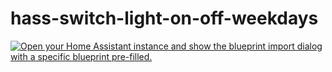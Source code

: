 # hass-switch-light-on-off-weekdays

<p dir="auto"><a href="https://my.home-assistant.io/redirect/blueprint_import/?blueprint_url=https%3A%2F%2Fgithub.com%2FAgezeram-Fr%2Fhass-switch-light-on-off-weekdays%2Fblob%2Fmain%2Fswitch-light-on-off-weekdays.yaml" rel="nofollow"><img src="https://camo.githubusercontent.com/f704cc739e6eaed32da30b62544a89f49ef28b15ed46c1335a505b60b09bb318/68747470733a2f2f6d792e686f6d652d617373697374616e742e696f2f6261646765732f626c75657072696e745f696d706f72742e737667" alt="Open your Home Assistant instance and show the blueprint import dialog with a specific blueprint pre-filled." data-canonical-src="https://my.home-assistant.io/badges/blueprint_import.svg" style="max-width: 100%;"></a></p>
